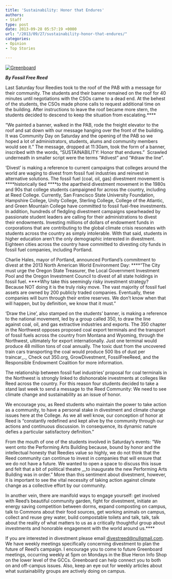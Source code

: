 ```yaml
---
title: 'Sustainability: Honor that Endures'
authors:
- Staff
type: post
date: 2013-09-28 05:57:19 +0000
url: "/2013/09/27/sustainability-honor-that-endures/"
categories:
- Opinion
- Top Stories

---
```

[<img class="aligncenter size-full wp-image-2676" alt="Greenboard" src="https://i2.wp.com/www.reedquest.org/wp-content/uploads/2013/09/Greenboard.jpg?resize=770%2C430" data-recalc-dims="1" />][1]

_**By Fossil Free Reed**_

Last Saturday four Reedies took to the roof of the PAB with a message for their community. The students and their banner remained on the roof for 40 minutes until negotiations with the CSOs came to a dead end. At the behest of the students, the CSOs made phone calls to request additional time on the building. After instructions to leave the roof became more stern, the students decided to descend to keep the situation from escalating.****

“We painted a banner, walked in the PAB, rode the freight elevator to the roof and sat down with our message hanging over the front of the building. It was Community Day on Saturday and the opening of the PAB so we hoped a lot of administrators, students, alums and community members would see it.” The message, dropped at 11:30am, took the form of a banner, inscribed with the words, “SUSTAINABILITY: Honor that endures.”  Scrawled underneath in smaller script were the terms “#divest” and “#draw the line”.

‘Divest’ is making a reference to current campaigns that colleges around the world are waging to divest from fossil fuel industries and reinvest in alternative solutions. The fossil fuel (coal, oil, gas) divestment movement is ****historically tied ****to the apartheid divestment movement in the 1980s and 90s that college students campaigned for across the country, including at Reed College. Currently, San Francisco State University Foundation, Hampshire College, Unity College, Sterling College, College of the Atlantic, and Green Mountain College have committed to fossil fuel-free investments. In addition, hundreds of fledgling divestment campaigns spearheaded by passionate student leaders are calling for their administrations to divest their endowments. Investing millions of dollars of endowment funds in corporations that are contributing to the global climate crisis resonates with students across the country as simply intolerable. With that said, students in higher education aren’t the only demographic interested in divestment. Eighteen cities across the country have committed to divesting city funds in fossil fuel companies, including Portland.

Charlie Hales, mayor of Portland, announced Portland’s commitment to divest at the 2013 North American World Environment Day: ****“The City must urge the Oregon State Treasurer, the Local Government Investment Pool and the Oregon Investment Council to divest of all state holdings in fossil fuel. ****Why take this seemingly risky investment strategy? Because NOT doing it is the truly risky move. The vast majority of fossil fuel assets are owned by 200 publicly traded companies. Eventually, these companies will burn through their entire reserves. We don’t know when that will happen, but by definition, we know that it must.”

‘Draw the Line’, also stamped on the students’ banner, is making a reference to the national movement, led by a group called 350, to draw the line against coal, oil, and gas extractive industries and exports. The 350 chapter in the Northwest opposes proposed coal export terminals and the transport of fossil fuels across the country from Montana and Wyoming, through the Northwest, ultimately for export internationally. Just one terminal would produce 48 million tons of coal annually. The toxic dust from the uncovered train cars transporting the coal would produce 500 lbs of dust per traincar_._ Check out 350.org, GrowDivestment, FossilFreeReed, and the Responsible Endowment Coalition for more information.

The relationship between fossil fuel industries’ proposal for coal terminals in the Northwest is strongly linked to dishonorable investments at colleges like Reed across the country. For this reason four students decided to take a stand last week to send a message to the Reed Community: We need to see climate change and sustainability as an issue of honor.

We encourage you, as Reed students who maintain the power to take action as a community, to have a personal stake in divestment and climate change issues here at the College. As we all well know, our conception of honor at Reed is “constantly redefined and kept alive by the community through our actions and continuous discussion. In consequence, its dynamic nature defies a particular satisfactory definition.”

From the mouth of one of the students involved in Saturday’s events: “We went onto the Performing Arts Building because, bound by honor and the intellectual honesty that Reedies value so highly, we do not think that the Reed community can continue to invest in companies that will ensure that we do not have a future. We wanted to open a space to discuss this issue and felt that a bit of political theatre __to inaugurate the new Performing Arts Building was in order.” More than this sentiment about divestment, however, it is important to see the vital necessity of taking action against climate change as a collective effort by our community.

In another vein, there are manifold ways to engage yourself: get involved with Reed’s beautiful community garden, fight for divestment, initiate an energy saving competition between dorms, expand composting on campus, talk to Commons about their food sources, get working animals on campus, collect and reuse grey water, build compostable toilets and talk, talk, talk about the reality of what matters to us as a critically thoughtful group about investments and honorable engagement with the world around us.****

If you are interested in divestment please email <span style="text-decoration: underline;">&#x64;&#x69;&#x76;&#x65;&#x73;&#x74;&#x72;&#x65;&#x65;&#x64;&#x40;<span class="oe_displaynone">null</span>&#x67;&#x6d;&#x61;&#x69;&#x6c;&#x2e;&#x63;&#x6f;&#x6d;</span>. We have weekly meetings specifically concerning divestment to plan the future of Reed’s campaign. I encourage you to come to future Greenboard meetings, occurring weekly at 5pm on Mondays in the Blue Heron Info Shop on the lower level of the GCCs. Greenboard can help connect you to both on and off-campus issues. Also, keep an eye out for weekly articles about what sustainability groups are actively doing on campus.

 [1]: https://i2.wp.com/www.reedquest.org/wp-content/uploads/2013/09/Greenboard.jpg